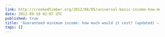 ```yaml
---
link: http://crookedtimber.org/2012/08/05/universal-basic-income-how-much-would-it-cost/
date: 2012-09-10 02:07 UTC
published: true
title: 'Guaranteed minimum income: how much would it cost? (updated) — Crooked Timber'
tags: []
---
```



